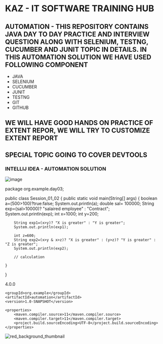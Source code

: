 # KAZ - IT SOFTWARE TRAINING HUB

## AUTOMATION - THIS REPOSITORY CONTAINS JAVA DAY TO DAY PRACTICE AND INTERVIEW QUESTION ALONG WITH SELENIUM, TESTNG, CUCUMBER AND JUNIT TOPIC IN DETAILS. IN THIS AUTOMATION SOLUTION WE HAVE USED FOLLOWING COMPONENT

* JAVA
* SELENIUM
* CUCUMBER
* JUNIT
* TESTNG
* GIT
* GITHUB
## WE WILL HAVE GOOD HANDS ON PRACTICE OF EXTENT REPOR,  WE WILL TRY TO CUSTOMIZE EXTENT REPORT
## SPECIAL TOPIC GOING TO COVER DEVTOOLS

### INTELLIJ IDEA - AUTOMATION SOLUTION

![image](https://github.com/shahnawazm786/automation/assets/49604292/7a8a7c8d-65c6-4692-95e5-e5009cc47a0b)


package org.example.day03;

public class Session_01_02 {
    public static void main(String[] args) {
        boolean a=(500>100)?true:false;
        System.out.println(a);
        double sal= 100000;
        String exp=(sal>10000)? "salaired employee" : "Contract";
        System.out.println(exp);
        int x=1000;
        int y=200;

        String exp1=(x>y)? "X is greater" : "Y is greater";
        System.out.println(exp1);

        int z=600;
        String exp2=(x>y & x>z)? "X is greater" : (y>z)? "Y is greater" : "Z is greater";
        System.out.println(exp2);

        // calculation

    }
}



<?xml version="1.0" encoding="UTF-8"?>
<project xmlns="http://maven.apache.org/POM/4.0.0"
         xmlns:xsi="http://www.w3.org/2001/XMLSchema-instance"
         xsi:schemaLocation="http://maven.apache.org/POM/4.0.0 http://maven.apache.org/xsd/maven-4.0.0.xsd">
    <modelVersion>4.0.0</modelVersion>

    <groupId>org.example</groupId>
    <artifactId>automation</artifactId>
    <version>1.0-SNAPSHOT</version>

    <properties>
        <maven.compiler.source>11</maven.compiler.source>
        <maven.compiler.target>11</maven.compiler.target>
        <project.build.sourceEncoding>UTF-8</project.build.sourceEncoding>
    </properties>


</project>


  ![red_background_thumbnail](https://github.com/shahnawazm786/automation/assets/49604292/3ea2c146-72f6-43e4-96d3-be659311b63d)


